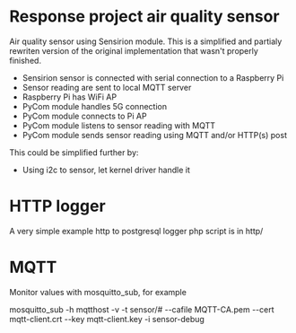 # Response project air quality sensor

Air quality sensor using Sensirion module. This is a simplified and partialy rewriten version of the original implementation that wasn't properly finished.

* Sensirion sensor is connected with serial connection to a Raspberry Pi
* Sensor reading are sent to local MQTT server
* Raspberry Pi has WiFi AP
* PyCom module handles 5G connection
* PyCom module connects to Pi AP
* PyCom module listens to sensor reading with MQTT
* PyCom module sends sensor reading using MQTT and/or HTTP(s) post

This could be simplified further by:
* Using i2c to sensor, let kernel driver handle it

# HTTP logger

A very simple example http to postgresql logger php script is in http/

# MQTT

Monitor values with mosquitto_sub, for example

mosquitto_sub -h mqtthost -v -t sensor/# --cafile MQTT-CA.pem --cert mqtt-client.crt --key mqtt-client.key -i sensor-debug
